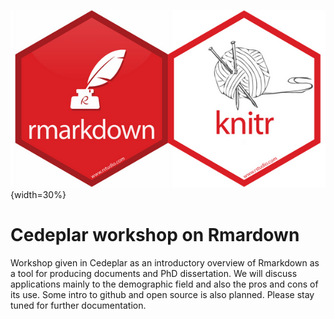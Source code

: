 
![logo](rmarkdown_logo.jpeg){width=30%}

# Cedeplar workshop on Rmardown 
Workshop given in Cedeplar as an introductory overview of Rmarkdown as a tool for producing documents and PhD dissertation. We will discuss applications mainly to the demographic field and also the pros and cons of its use. 
Some intro to github and open source is also planned. Please stay tuned for further documentation.
